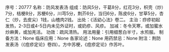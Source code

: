 序号：20777
名称：防风发表汤
组成：防风5分，干葛8分，红花3分，枳壳（炒）7分，桔梗8分，苏梗6分，川芎5分，荆芥6分，当归6分，陈皮6分，甘草5分，杏仁（炒，去皮尖）1钱，山楂肉2钱。
出处：《活幼心法》卷二。
主治：痧疹初起发热，2-3日或4-5日内未见外证时，或奶疹、风疹。
加减：冬令天寒，或加蜜水炒麻黄，或加羌活。
功效：疏风清热。
用法用量：引用细葱白半寸，水煎服。
制备方法：None
临床应用：None
各家论述：None
用药禁忌：None
附注：荆防发表汤（《痘疹定论》卷四）。方中苏梗，《痘疹定论》作苏叶。
